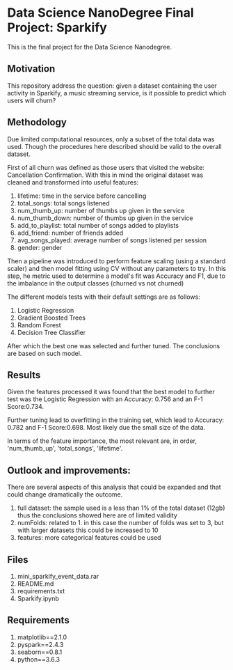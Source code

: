 # Data Science NanoDegree Final Project: Sparkify

This is the final project for the Data Science Nanodegree.

## Motivation 

This repository address the question: given a dataset containing the user activity in Sparkify, a music streaming service, is it possible to predict which users will churn?

## Methodology 

Due limited computational resources, only a subset of the total data was used. Though the procedures here described should be valid to the overall dataset.

First of all churn was defined as those users that visited the website: Cancellation Confirmation. With this in mind the original dataset was cleaned and transformed into useful features:

1. lifetime: time in the service before cancelling 
2. total_songs: total songs listened
3. num_thumb_up: number of thumbs up given in the service
4. num_thumb_down: number of thumbs up given in the service
5. add_to_playlist: total number of songs added to playlists
6. add_friend: number of friends added
7. avg_songs_played: average number of songs listened per session
8. gender: gender

Then a pipeline was introduced to perform feature scaling (using a standard scaler) and then model fitting using CV without any parameters to try. In this step, he metric used to determine a model's fit was Accuracy and F1, due to the imbalance in the output classes (churned vs not churned)

The different models tests with their default settings are as follows:

1. Logistic Regression
2. Gradient Boosted Trees
3. Random Forest 
4. Decision Tree Classifier

After which the best one was selected and further tuned. The conclusions are based on such model.

## Results 

Given the features processed it was found that the best model to further test was the Logistic Regression with an Accuracy: 0.756 and an F-1 Score:0.734. 

Further tuning lead to overfitting in the training set, which lead to Accuracy: 0.782 and F-1 Score:0.698. Most likely due the small size of the data.

In terms of the feature importance, the most relevant are, in order,  'num_thumb_up', 'total_songs',  'lifetime'.

## Outlook and improvements:

There are several aspects of this analysis that could be expanded and that could change dramatically the outcome. 

1. full dataset: the sample used is a less than 1% of the total dataset (12gb) thus the conclusions showed here are of limited validity
2. numFolds: related to 1. in this case the number of folds was set to 3, but with larger datasets this could be increased to 10
3. features: more categorical features could be used

## Files

1. mini_sparkify_event_data.rar
2. README.md
3. requirements.txt
4. Sparkify.ipynb

## Requirements
1. matplotlib==2.1.0
2. pyspark==2.4.3
3. seaborn==0.8.1
4. python==3.6.3